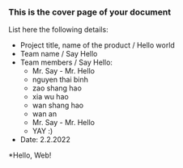 ### This is the cover page of your document

List here the following details:
* Project title, name of the product / Hello world
* Team name / Say Hello
* Team members / Say Hello:
  *  Mr. Say - Mr. Hello
  * nguyen thai binh
  * zao shang hao
  * xia wu hao
  * wan shang hao
  * wan an
  * Mr. Say - Mr. Hello
  * YAY :)
* Date: 2.2.2022

*Hello, Web!

